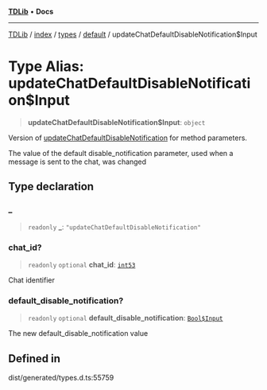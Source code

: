 [**TDLib**](../../../../../../README.md) • **Docs**

***

[TDLib](../../../../../../modules.md) / [index](../../../../../README.md) / [types](../../../README.md) / [default](../README.md) / updateChatDefaultDisableNotification$Input

# Type Alias: updateChatDefaultDisableNotification$Input

> **updateChatDefaultDisableNotification$Input**: `object`

Version of [updateChatDefaultDisableNotification](updateChatDefaultDisableNotification.md) for method parameters.

The value of the default disable_notification parameter, used when a message is sent to the chat, was changed

## Type declaration

### \_

> `readonly` **\_**: `"updateChatDefaultDisableNotification"`

### chat\_id?

> `readonly` `optional` **chat\_id**: [`int53`](int53.md)

Chat identifier

### default\_disable\_notification?

> `readonly` `optional` **default\_disable\_notification**: [`Bool$Input`](Bool$Input.md)

The new default_disable_notification value

## Defined in

dist/generated/types.d.ts:55759
